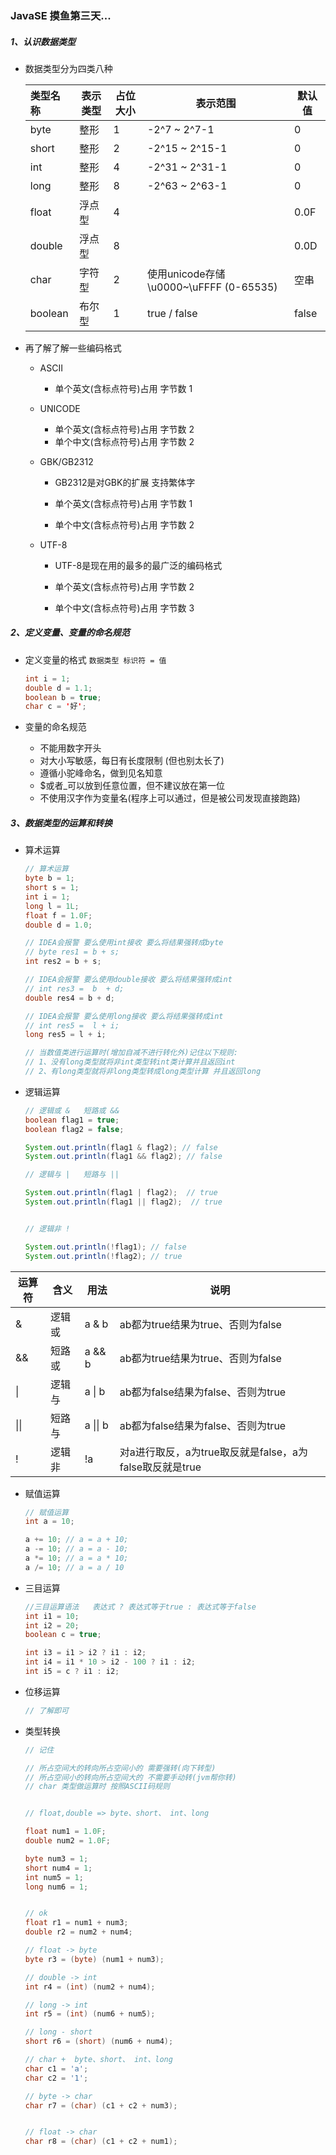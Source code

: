 ###  JavaSE 摸鱼第三天...

##### 1、认识数据类型
+ 数据类型分为四类八种

  | 类型名称 | 表示类型 | 占位大小 | 表示范围                               | 默认值 |
  | :------- | -------- | -------- | -------------------------------------- | ------ |
  | byte     | 整形     | 1        | -2^7 ~ 2^7-1                           | 0      |
  | short    | 整形     | 2        | -2^15 ~ 2^15-1                         | 0      |
  | int      | 整形     | 4        | -2^31 ~ 2^31-1                         | 0      |
  | long     | 整形     | 8        | -2^63 ~ 2^63-1                         | 0      |
  | float    | 浮点型   | 4        |                                        | 0.0F   |
  | double   | 浮点型   | 8        |                                        | 0.0D   |
  | char     | 字符型   | 2        | 使用unicode存储\u0000~\uFFFF (0-65535) | 空串   |
  | boolean  | 布尔型   | 1        | true / false                           | false  |

+ 再了解了解一些编码格式

  + ASCII

    + 单个英文(含标点符号)占用 字节数     1

  + UNICODE 

    + 单个英文(含标点符号)占用 字节数     2
    + 单个中文(含标点符号)占用 字节数     2

  + GBK/GB2312

    + GB2312是对GBK的扩展 支持繁体字

    + 单个英文(含标点符号)占用 字节数     1
    + 单个中文(含标点符号)占用 字节数     2

  + UTF-8

    + UTF-8是现在用的最多的最广泛的编码格式

    + 单个英文(含标点符号)占用 字节数     2
    + 单个中文(含标点符号)占用 字节数     3

##### 2、定义变量、变量的命名规范

+ 定义变量的格式 `数据类型 标识符 = 值`

  ```java
  int i = 1;
  double d = 1.1;
  boolean b = true;
  char c = '好';
  ```

+ 变量的命名规范
  + 不能用数字开头
  + 对大小写敏感，每日有长度限制 (但也别太长了)
  + 遵循小驼峰命名，做到见名知意
  + $或者_可以放到任意位置，但不建议放在第一位
  + 不使用汉字作为变量名(程序上可以通过，但是被公司发现直接跑路)

##### 3、数据类型的运算和转换

  + 算术运算

    ```java
    // 算术运算
    byte b = 1;
    short s = 1;
    int i = 1;
    long l = 1L;
    float f = 1.0F;
    double d = 1.0;
    
    // IDEA会报警 要么使用int接收 要么将结果强转成byte
    // byte res1 = b + s;
    int res2 = b + s;
    
    // IDEA会报警 要么使用double接收 要么将结果强转成int
    // int res3 =  b  + d;
    double res4 = b + d;
    
    // IDEA会报警 要么使用long接收 要么将结果强转成int
    // int res5 =  l + i;
    long res5 = l + i;
    
    // 当数值类进行运算时(增加自减不进行转化外)记住以下规则: 
    // 1、没有long类型就将非int类型转int类计算并且返回int
    // 2、有long类型就将非long类型转成long类型计算 并且返回long
    ```

    

  + 逻辑运算

    ```java
    // 逻辑或 &   短路或 &&
    boolean flag1 = true;
    boolean flag2 = false;
    
    System.out.println(flag1 & flag2); // false
    System.out.println(flag1 && flag2); // false
    
    // 逻辑与 |   短路与 ||
    
    System.out.println(flag1 | flag2);  // true
    System.out.println(flag1 || flag2);  // true
    
    
    // 逻辑非 !
    
    System.out.println(!flag1); // false
    System.out.println(!flag2); // true
    ```

| 运算符 | 含义   | 用法       | 说明                                                    |
| ------ | ------ | ---------- | ------------------------------------------------------- |
| &      | 逻辑或 | a & b      | ab都为true结果为true、否则为false                       |
| &&     | 短路或 | a && b     | ab都为true结果为true、否则为false                       |
| \|     | 逻辑与 | a \|  b    | ab都为false结果为false、否则为true                      |
| \|\|   | 短路与 | a  \|\|  b | ab都为false结果为false、否则为true                      |
| !      | 逻辑非 | !a         | 对a进行取反，a为true取反就是false，a为false取反就是true |



  + 赋值运算

    ```java
    // 赋值运算
    int a = 10;
    
    a += 10; // a = a + 10;
    a -= 10; // a = a - 10;
    a *= 10; // a = a * 10;
    a /= 10; // a = a / 10
    ```

    

  + 三目运算

    ```java
    //三目运算语法   表达式 ? 表达式等于true : 表达式等于false
    int i1 = 10;
    int i2 = 20;
    boolean c = true;
    
    int i3 = i1 > i2 ? i1 : i2;
    int i4 = i1 * 10 > i2 - 100 ? i1 : i2;
    int i5 = c ? i1 : i2;
    ```

    

  + 位移运算

    ```java
    // 了解即可
    ```

    

+ 类型转换

  ```java
  // 记住  
  
  // 所占空间大的转向所占空间小的 需要强转(向下转型)
  // 所占空间小的转向所占空间大的 不需要手动转(jvm帮你转)
  // char 类型做运算时 按照ASCII码规则
  
  
  // float,double => byte、short、 int、long
  
  float num1 = 1.0F;
  double num2 = 1.0F;
  
  byte num3 = 1;
  short num4 = 1;
  int num5 = 1;
  long num6 = 1;
  
  
  // ok
  float r1 = num1 + num3;
  double r2 = num2 + num4;
  
  // float -> byte
  byte r3 = (byte) (num1 + num3);
  
  // double -> int
  int r4 = (int) (num2 + num4);
  
  // long -> int
  int r5 = (int) (num6 + num5);
  
  // long - short
  short r6 = (short) (num6 + num4);
  
  // char +  byte、short、 int、long
  char c1 = 'a';
  char c2 = '1';
  
  // byte -> char
  char r7 = (char) (c1 + c2 + num3);
  
  
  // float -> char
  char r8 = (char) (c1 + c2 + num1);
  
  ```

  
